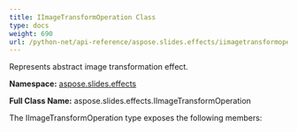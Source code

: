 ```yaml
---
title: IImageTransformOperation Class
type: docs
weight: 690
url: /python-net/api-reference/aspose.slides.effects/iimagetransformoperation/
---
```


Represents abstract image transformation effect.

**Namespace:** [aspose.slides.effects](/slides/python-net/api-reference/aspose.slides.effects/)

**Full Class Name:** aspose.slides.effects.IImageTransformOperation



The IImageTransformOperation type exposes the following members:
